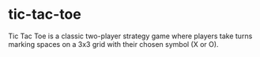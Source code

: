 # tic-tac-toe
Tic Tac Toe is a classic two-player strategy game where players take turns marking spaces on a 3x3 grid with their chosen symbol (X or O).
